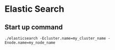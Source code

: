 # Elastic Search

## Start up command
```
./elasticsearch -Ecluster.name=my_cluster_name -Enode.name=my_node_name
```

